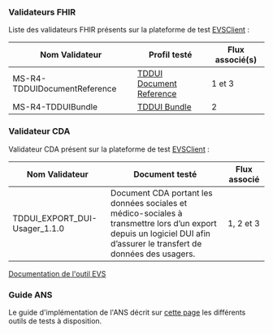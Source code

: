 ### Validateurs FHIR

Liste des validateurs FHIR présents sur la plateforme de test [EVSClient](https://interop.esante.gouv.fr/evs/fhir/validator.seam?standard=31) :

| Nom Validateur                                      | Profil testé  | Flux associé(s) |
| --------------------------------------------------- | ----------------- | ------------- |
| MS-R4-TDDUIDocumentReference                        | [TDDUI Document Reference](StructureDefinition-tddui-documentreference.html)           | 1 et 3 |
| MS-R4-TDDUIBundle                                  | [TDDUI Bundle](StructureDefinition-tddui-bundle.html)           | 2 |

### Validateur CDA

Validateur CDA présent sur la plateforme de test [EVSClient](https://interop.esante.gouv.fr/evs/cda/validator.seam?standard=44) :

| Nom Validateur | Document testé | Flux associé |
| --------------------------------------------------- | ----------------- | ----------------------------------------------------------------------------------------------------------------- |
| TDDUI_EXPORT_DUI-Usager_1.1.0 | Document CDA portant les données sociales et médico-sociales à transmettre lors d’un export depuis un logiciel DUI afin d’assurer le transfert de données des usagers.| 1, 2 et 3 |

[Documentation de l'outil EVS](https://interop.esante.gouv.fr/gazelle-documentation/EVS-Client/user.html)

### Guide ANS

Le guide d'implémentation de l'ANS décrit sur [cette page](https://interop.esante.gouv.fr/ig/documentation/tests.html) les différents outils de tests à disposition.